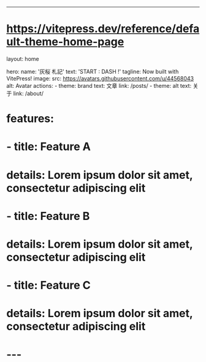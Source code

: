 ---
# https://vitepress.dev/reference/default-theme-home-page
layout: home

hero:
  name: '灰桜 札記'
  text: 'START : DASH !'
  tagline: Now built with VitePress!
  image:
    src: https://avatars.githubusercontent.com/u/44568043
    alt: Avatar
  actions:
    - theme: brand
      text: 文章
      link: /posts/
    - theme: alt
      text: 关于
      link: /about/

# features:
#   - title: Feature A
#     details: Lorem ipsum dolor sit amet, consectetur adipiscing elit
#   - title: Feature B
#     details: Lorem ipsum dolor sit amet, consectetur adipiscing elit
#   - title: Feature C
#     details: Lorem ipsum dolor sit amet, consectetur adipiscing elit
# ---
